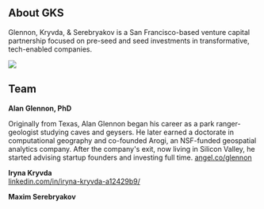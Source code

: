 ## About GKS

Glennon, Kryvda, & Serebryakov is a San Francisco-based venture capital partnership focused on pre-seed and seed investments in transformative, tech-enabled companies.

<p>
<img src="https://gks-vc.github.io/assets/images/hacker.jpg"> 
</p>

## Team

__Alan Glennon, PhD__  
<p>Originally from Texas, Alan Glennon began his career as a park ranger-geologist studying caves and geysers. He later earned a doctorate in computational geography and co-founded Arogi, an NSF-funded geospatial analytics company. After the company's exit, now living in Silicon Valley, he started advising startup founders and investing full time. <a href="https://angel.co/glennon">angel.co/glennon</a><br /></p>

__Iryna Kryvda__  
<a href="https://www.linkedin.com/in/iryna-kryvda-a12429b9/">linkedin.com/in/iryna-kryvda-a12429b9/</a>
<p />

__Maxim Serebryakov__  



